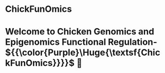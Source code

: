 # ChickFunOmics
##
# Welcome to Chicken Genomics and Epigenomics Functional  Regulation- ${{\color{Purple}\Huge{\textsf{ChickFunOmics}}}}\$ :chicken:  <br />
